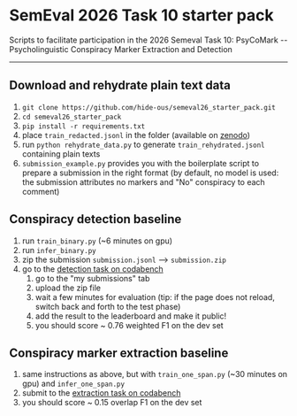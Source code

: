 # SemEval 2026 Task 10  starter pack
Scripts to facilitate participation in the 2026 Semeval Task 10: PsyCoMark -- Psycholinguistic Conspiracy Marker Extraction and Detection

--------
## Download and rehydrate plain text data
1. `git clone https://github.com/hide-ous/semeval26_starter_pack.git`
2. `cd semeval26_starter_pack`
3. `pip install -r requirements.txt`
4. place `train_redacted.jsonl` in the folder (available on [zenodo](https://doi.org/10.5281/zenodo.15114171))
5. run `python rehydrate_data.py` to generate `train_rehydrated.jsonl` containing plain texts
6. `submission_example.py` provides you with the boilerplate script to prepare a submission in the right format (by default, no model is used: the submission attributes no markers and "No" conspiracy to each comment)

## Conspiracy detection baseline
1. run `train_binary.py` (~6 minutes on gpu) 
2. run `infer_binary.py`
3. zip the submission `submission.jsonl` --> `submission.zip`
4. go to the [detection task on codabench](https://www.codabench.org/competitions/10749/)
   1. go to the "my submissions" tab 
   2. upload the zip file
   3. wait a few minutes for evaluation (tip: if the page does not reload, switch back and forth to the test phase)
   4. add the result to the leaderboard and make it public!
   5. you should score ~ 0.76 weighted F1 on the dev set

## Conspiracy marker extraction baseline
1. same instructions as above, but with `train_one_span.py` (~30 minutes on gpu) and `infer_one_span.py`
2. submit to the [extraction task on codabench](https://www.codabench.org/competitions/10751/)
3. you should score ~ 0.15 overlap F1 on the dev set